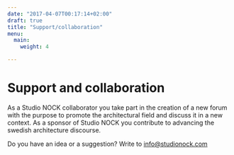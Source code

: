 ```yaml
---
date: "2017-04-07T00:17:14+02:00"
draft: true
title: "Support/collaboration"
menu:
  main:
    weight: 4

---
```


# Support and collaboration

As a Studio NOCK collaborator you take part in the creation of a new forum with the purpose to promote the architectural field and discuss it in a new context. As a sponsor of Studio NOCK you contribute to advancing the swedish architecture discourse.

Do you have an idea or a suggestion? Write to [info@studionock.com](mailto:info@studionock.com)
